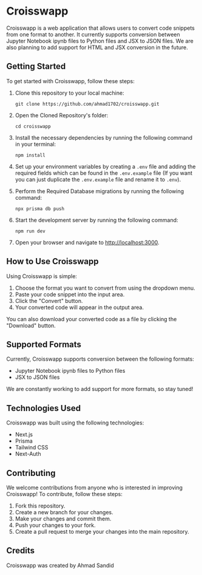 # Croisswapp

Croisswapp is a web application that allows users to convert code snippets from one format to another. It currently supports conversion between Jupyter Notebook ipynb files to Python files and JSX to JSON files. We are also planning to add support for HTML and JSX conversion in the future.

## Getting Started

To get started with Croisswapp, follow these steps:

1. Clone this repository to your local machine:

   ```
   git clone https://github.com/ahmad1702/croisswapp.git
   ```
2. Open the Cloned Repository's folder:

   ```
   cd croisswapp
   ```
3. Install the necessary dependencies by running the following command in your terminal:

   ```
   npm install
   ```

4. Set up your environment variables by creating a `.env` file and adding the required fields which can be found in the `.env.example` file (If you want you can just duplicate the `.env.example` file and rename it to `.env`).

5. Perform the Required Database migrations by running the following command:

   ```
   npx prisma db push
   ```

6. Start the development server by running the following command:

   ```
   npm run dev
   ```

7. Open your browser and navigate to [http://localhost:3000](http://localhost:3000).

## How to Use Croisswapp

Using Croisswapp is simple:

1. Choose the format you want to convert from using the dropdown menu.
2. Paste your code snippet into the input area.
3. Click the "Convert" button.
4. Your converted code will appear in the output area.

You can also download your converted code as a file by clicking the "Download" button.

## Supported Formats

Currently, Croisswapp supports conversion between the following formats:

- Jupyter Notebook ipynb files to Python files
- JSX to JSON files

We are constantly working to add support for more formats, so stay tuned!

## Technologies Used

Croisswapp was built using the following technologies:

- Next.js
- Prisma
- Tailwind CSS
- Next-Auth

## Contributing

We welcome contributions from anyone who is interested in improving Croisswapp! To contribute, follow these steps:

1. Fork this repository.
2. Create a new branch for your changes.
3. Make your changes and commit them.
4. Push your changes to your fork.
5. Create a pull request to merge your changes into the main repository.

## Credits

Croisswapp was created by Ahmad Sandid
